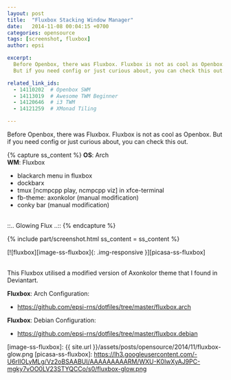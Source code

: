 ```yaml
---
layout: post
title:  "Fluxbox Stacking Window Manager"
date:   2014-11-08 00:04:15 +0700
categories: opensource
tags: [screenshot, fluxbox]
author: epsi

excerpt:
  Before Openbox, there was Fluxbox. Fluxbox is not as cool as Openbox.
  But if you need config or just curious about, you can check this out.

related_link_ids: 
  - 14110202  # Openbox SWM
  - 14113019  # Awesome TWM Beginner  
  - 14120646  # i3 TWM
  - 14121259  # XMonad Tiling

---
```


Before Openbox, there was Fluxbox. Fluxbox is not as cool as Openbox.
But if you need config or just curious about, you can check this out.

{% capture ss_content %}
<strong>OS</strong>: Arch<br/>
<strong>WM</strong>: Fluxbox<br/>
  + blackarch menu in fluxbox<br/>
  + dockbarx<br/>
  + tmux [ncmpcpp play, ncmpcpp viz] in xfce-terminal<br/>
  + fb-theme: axonkolor (manual modification)<br/>
  + conky bar (manual modification)<br/>
<br/>
::.. Glowing Flux  ..::
{% endcapture %}

{% include part/screenshot.html ss_content = ss_content %}

[![fluxbox][image-ss-fluxbox]{: .img-responsive }][picasa-ss-fluxbox]
<br/><br/>

This Fluxbox utilised a modified version of Axonkolor theme that I found in Deviantart.


**Fluxbox**: Arch Configuration:

* <https://github.com/epsi-rns/dotfiles/tree/master/fluxbox.arch>

**Fluxbox**: Debian Configuration:

* <https://github.com/epsi-rns/dotfiles/tree/master/fluxbox.debian>

[//]: <> ( -- -- -- links below -- -- -- )

[image-ss-fluxbox]: {{ site.url }}/assets/posts/opensource/2014/11/fluxbox-glow.png
[picasa-ss-fluxbox]: https://lh3.googleusercontent.com/-U6rIIOLyMLg/Vz2oBSAABUI/AAAAAAAAARM/WXU-K0lwXyAJ9PC-mgky7vOO0LV23STYQCCo/s0/fluxbox-glow.png

